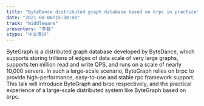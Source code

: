 ```yaml
---
title: "ByteDance distributed graph database based on brpc in practice"
date: "2021-08-06T15:30:00" 
track: "middleware"
presenters: "李磊"
stype: "中文演讲"
---
```

ByteGraph is a distributed graph database developed by ByteDance, which supports storing trillions of edges of data scale of very large graphs, supports ten million read and write QPS, and runs on a scale of nearly 10,000 servers. In such a large-scale scenario, ByteGraph relies on brpc to provide high-performance, easy-to-use and stable rpc framework support. This talk will introduce ByteGraph and brpc respectively, and the practical experience of a large-scale distributed system like ByteGraph based on brpc.